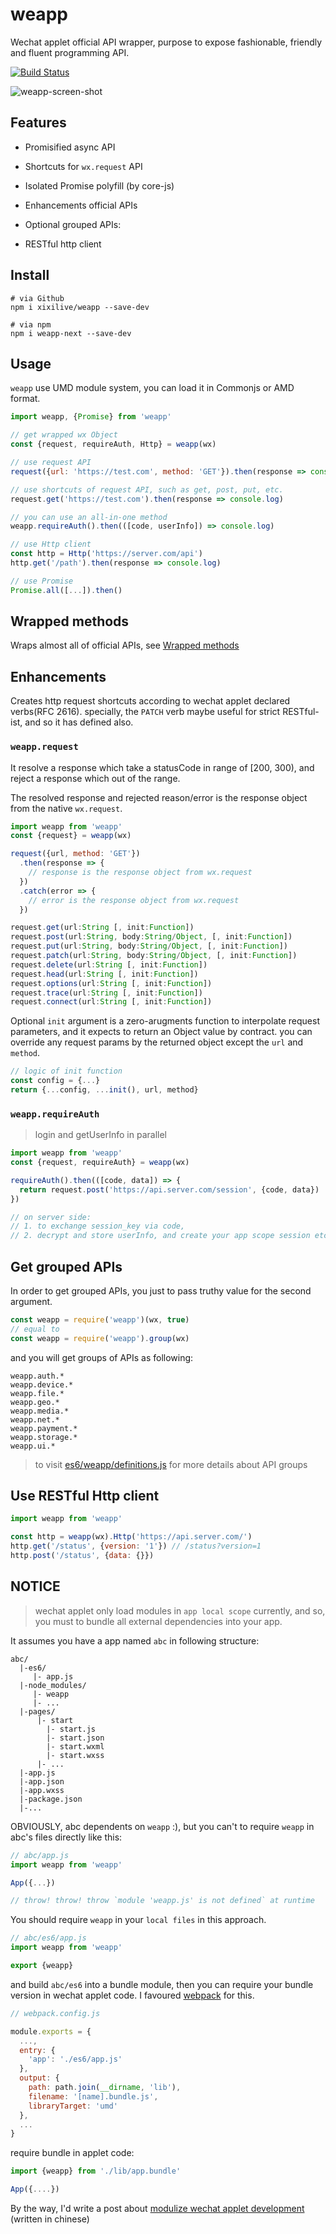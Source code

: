 # weapp

Wechat applet official API wrapper, purpose to expose fashionable, friendly and fluent programming API.

[![Build Status](https://travis-ci.org/xixilive/weapp.svg?branch=master)](https://travis-ci.org/xixilive/weapp)

![weapp-screen-shot](./docs/screen-shot.png)

## Features

- Promisified async API

- Shortcuts for `wx.request` API

- Isolated Promise polyfill (by core-js)

- Enhancements official APIs

- Optional grouped APIs:

- RESTful http client

## Install

```
# via Github
npm i xixilive/weapp --save-dev
```

```
# via npm
npm i weapp-next --save-dev
```

## Usage

`weapp` use UMD module system, you can load it in Commonjs or AMD format.

```js
import weapp, {Promise} from 'weapp'

// get wrapped wx Object
const {request, requireAuth, Http} = weapp(wx)

// use request API
request({url: 'https://test.com', method: 'GET'}).then(response => console.log)

// use shortcuts of request API, such as get, post, put, etc.
request.get('https://test.com').then(response => console.log)

// you can use an all-in-one method
weapp.requireAuth().then(([code, userInfo]) => console.log)

// use Http client
const http = Http('https://server.com/api')
http.get('/path').then(response => console.log)

// use Promise
Promise.all([...]).then()
```

## Wrapped methods

Wraps almost all of official APIs, see [Wrapped methods](./docs/METHODS.md)

## Enhancements

Creates http request shortcuts according to wechat applet declared verbs(RFC 2616). specially, the `PATCH` verb maybe useful for strict RESTful-ist, and so it has defined also.

### `weapp.request`

It resolve a response which take a statusCode in range of [200, 300), and reject a response which out of the range.

The resolved response and rejected reason/error is the response object from the native `wx.request`.

```js
import weapp from 'weapp'
const {request} = weapp(wx)

request({url, method: 'GET'})
  .then(response => {
    // response is the response object from wx.request
  })
  .catch(error => {
    // error is the response object from wx.request
  })

request.get(url:String [, init:Function])
request.post(url:String, body:String/Object, [, init:Function])
request.put(url:String, body:String/Object, [, init:Function])
request.patch(url:String, body:String/Object, [, init:Function])
request.delete(url:String [, init:Function])
request.head(url:String [, init:Function])
request.options(url:String [, init:Function])
request.trace(url:String [, init:Function])
request.connect(url:String [, init:Function])
```

Optional `init` argument is a zero-arugments function to interpolate request parameters, and it expects to return an Object value by contract. you can override any request params by the returned object except the `url` and `method`.

```js
// logic of init function
const config = {...}
return {...config, ...init(), url, method}
```

### `weapp.requireAuth`

> login and getUserInfo in parallel

```js
import weapp from 'weapp'
const {request, requireAuth} = weapp(wx)

requireAuth().then(([code, data]) => {
  return request.post('https://api.server.com/session', {code, data})  
})

// on server side:
// 1. to exchange session_key via code,
// 2. decrypt and store userInfo, and create your app scope session etc.
```

## Get grouped APIs

In order to get grouped APIs, you just to pass truthy value for the second argument.

```js
const weapp = require('weapp')(wx, true)
// equal to
const weapp = require('weapp').group(wx)
```

and you will get groups of APIs as following:

```
weapp.auth.*
weapp.device.*
weapp.file.*
weapp.geo.*
weapp.media.*
weapp.net.*
weapp.payment.*
weapp.storage.*
weapp.ui.*
```

> to visit [es6/weapp/definitions.js](./es6/weapp/definitions.js) for more details about API groups


## Use RESTful Http client

```js
import weapp from 'weapp'

const http = weapp(wx).Http('https://api.server.com/')
http.get('/status', {version: '1'}) // /status?version=1
http.post('/status', {data: {}})
```

## NOTICE

> wechat applet only load modules in `app local scope` currently, and so, you must to bundle all external dependencies into your app.

It assumes you have a app named `abc` in following structure:

```
abc/
  |-es6/
     |- app.js
  |-node_modules/
     |- weapp
     |- ...
  |-pages/
      |- start
        |- start.js
        |- start.json
        |- start.wxml
        |- start.wxss
      |- ...
  |-app.js
  |-app.json
  |-app.wxss
  |-package.json
  |-...
```

OBVIOUSLY, abc dependents on `weapp` :), but you can't to require `weapp` in abc's files directly like this:

```js
// abc/app.js
import weapp from 'weapp'

App({...})

// throw! throw! throw `module 'weapp.js' is not defined` at runtime
```

You should require `weapp` in your `local files` in this approach.

```js
// abc/es6/app.js
import weapp from 'weapp'

export {weapp}
```

and build `abc/es6` into a bundle module, then you can require your bundle version in wechat applet code. I favoured [webpack](https://webpack.github.io/) for this.

```js
// webpack.config.js

module.exports = {
  ...,
  entry: {
    'app': './es6/app.js'
  },
  output: {
    path: path.join(__dirname, 'lib'),
    filename: '[name].bundle.js',
    libraryTarget: 'umd'
  },
  ...
}
```

require bundle in applet code:

```js
import {weapp} from './lib/app.bundle'

App({....})
```

By the way, I'd write a post about [modulize wechat applet development](https://gist.github.com/xixilive/5bf1cde16f898faff2e652dbd08cf669) (written in chinese)
